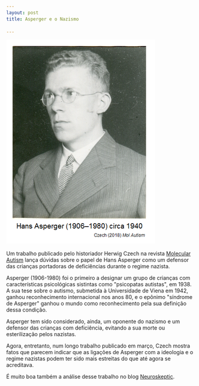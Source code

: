```yaml
---
layout: post
title: Asperger e o Nazismo

---
```


![](/images/asperger.png)

Um trabalho publicado pelo historiador Herwig Czech na revista [Molecular Autism](https://molecularautism.biomedcentral.com/articles/10.1186/s13229-018-0208-6) lança dúvidas sobre o papel de Hans Asperger como um defensor das crianças portadoras de deficiências durante o regime nazista.

Asperger (1906-1980) foi o primeiro a designar um grupo de crianças com características psicológicas sistintas como "psicopatas autistas", em 1938. A sua tese sobre o autismo, submetida à Universidade de Viena em 1942, ganhou reconhecimento internacional nos anos 80, e o epônimo "síndrome de Asperger" ganhou o mundo como reconhecimento pela sua definição dessa condição.


Asperger tem sido considerado, ainda, um oponente do nazismo e um defensor das crianças com deficiência, evitando a sua morte ou esterilização pelos nazistas. 

Agora, entretanto, num longo trabalho publicado em março, Czech mostra fatos que parecem indicar que as ligações de Asperger com a ideologia e o regime nazistas podem ter sido mais estreitas do que até agora se acreditava.

É muito boa também a análise desse trabalho no blog [Neuroskeptic](http://blogs.discovermagazine.com/neuroskeptic/2018/04/20/asperger-and-nazis/#more-9479).
